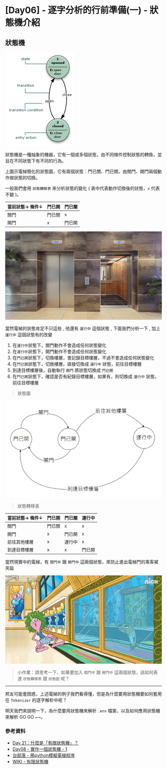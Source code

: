 # [Day06] - 逐字分析的行前準備(一) - 狀態機介紹

## 狀態機

![狀態機](https://raw.githubusercontent.com/andrew781026/ithome_ironman_2022/main/day-06/fsm.png)

狀態機是一種抽象的機器，它有一個或多個狀態，由不同條件控制狀態的轉換，並且在不同狀態下有不同的行為。

上圖示電梯簡化的狀態圖，它有兩個狀態：門已關、門已開，由關門、開門兩個動作做狀態的切換。

一般我們會用 `狀態轉移表` 來分析狀態的變化 ( 表中代表動作切換後的狀態，`x` 代表不變 )。

| 當前狀態→ 條件↓ | 門已開 | 門已關 | 
| --- | --- | --- | 
| 關門 | 門已關 | x |
| 開門 | x | 門已開 | 

![電梯](https://raw.githubusercontent.com/andrew781026/ithome_ironman_2022/main/day-06/elevator.png)

當然電梯的狀態肯定不只這些 , 他還有 `運行中` 這個狀態 , 下面我們分析一下 , 加上 `運行中` 這個狀態有的改變

1. 在`運行中`狀態下，關門動作不會造成任何狀態變化
2. 在`運行中`狀態下，開門動作不會造成任何狀態變化
3. 在`門已開`狀態下，切換樓層，會記錄目標樓層，不過不會造成任何狀態變化
4. 在`門已關`狀態下，切換樓層，直接切換成 `運行中` 狀態，前往目標樓層
5. 到達目標樓層後，自動執行 `開門` 將狀態切換成 `門已開` 
6. 在`門已開`狀態下，確認是否有紀錄目標樓層，如果有，則切換成 `運行中` 狀態，前往目標樓層

> 狀態圖

![電梯狀態圖](https://raw.githubusercontent.com/andrew781026/ithome_ironman_2022/main/day-06/ele-status-map.png)

> 狀態轉移表

| 當前狀態→ 條件↓ | 門已開 | 門已關 | 運行中 |
| --- | --- | --- |  --- | 
| 關門 | 門已關 | x | x |
| 開門 | x | 門已開 | x |
| 前往其他樓層 | x | 運行中 | x |
| 到達目標樓層 | x | x | 門已開 |

當然現實中的電梯，有 `關門中` 跟 `開門中` 這兩個狀態，來防止進出電梯門的乘客被夾扁

![被電梯夾扁](https://raw.githubusercontent.com/andrew781026/ithome_ironman_2022/main/day-06/flatten.gif)

> 小作業：請思考一下，如果要加入 `關門中` 跟 `開門中` 這兩個狀態，該如何表達 `狀態轉移表` 跟 `狀態圖` 呢？

---

邦友可能會困惑，上述電梯的例子我們看得懂，但是為什麼要用狀態機要如何套用在 `Tokenizer` 的逐字解析中呢？

明天我們來說明一下，為什麼要用狀態機來解析 `.env` 檔案，以及如何應用狀態機來解析 GO GO ~~。

### 參考資料

- [Day 21：什麼是「有限狀態機」？](https://ithelp.ithome.com.tw/articles/10225343)
- [Day08 - 實作一個狀態機 - 1](https://ithelp.ithome.com.tw/articles/10270230)
- [台部落 - 用python模擬電梯程序](https://www.twblogs.net/a/5bafa38b2b7177781a0f391a)
- [WIKI - 有限狀態機](https://zh.wikipedia.org/wiki/%E6%9C%89%E9%99%90%E7%8A%B6%E6%80%81%E6%9C%BA)
